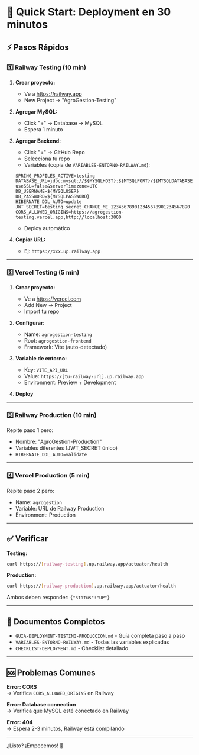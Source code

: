 # 🚀 Quick Start: Deployment en 30 minutos

## ⚡ Pasos Rápidos

### 1️⃣ Railway Testing (10 min)

1. **Crear proyecto:**
   - Ve a https://railway.app
   - New Project → "AgroGestion-Testing"

2. **Agregar MySQL:**
   - Click "+" → Database → MySQL
   - Espera 1 minuto

3. **Agregar Backend:**
   - Click "+" → GitHub Repo
   - Selecciona tu repo
   - Variables (copia de `VARIABLES-ENTORNO-RAILWAY.md`):
   ```
   SPRING_PROFILES_ACTIVE=testing
   DATABASE_URL=jdbc:mysql://${MYSQLHOST}:${MYSQLPORT}/${MYSQLDATABASE}?useSSL=false&serverTimezone=UTC
   DB_USERNAME=${MYSQLUSER}
   DB_PASSWORD=${MYSQLPASSWORD}
   HIBERNATE_DDL_AUTO=update
   JWT_SECRET=testing_secret_CHANGE_ME_123456789012345678901234567890
   CORS_ALLOWED_ORIGINS=https://agrogestion-testing.vercel.app,http://localhost:3000
   ```
   - Deploy automático

4. **Copiar URL:**
   - Ej: `https://xxx.up.railway.app`

---

### 2️⃣ Vercel Testing (5 min)

1. **Crear proyecto:**
   - Ve a https://vercel.com
   - Add New → Project
   - Import tu repo

2. **Configurar:**
   - Name: `agrogestion-testing`
   - Root: `agrogestion-frontend`
   - Framework: Vite (auto-detectado)

3. **Variable de entorno:**
   - Key: `VITE_API_URL`
   - Value: `https://[tu-railway-url].up.railway.app`
   - Environment: Preview + Development

4. **Deploy**

---

### 3️⃣ Railway Production (10 min)

Repite paso 1 pero:
- Nombre: "AgroGestion-Production"
- Variables diferentes (JWT_SECRET único)
- `HIBERNATE_DDL_AUTO=validate`

---

### 4️⃣ Vercel Production (5 min)

Repite paso 2 pero:
- Name: `agrogestion`
- Variable: URL de Railway Production
- Environment: Production

---

## ✅ Verificar

**Testing:**
```bash
curl https://[railway-testing].up.railway.app/actuator/health
```

**Production:**
```bash
curl https://[railway-production].up.railway.app/actuator/health
```

Ambos deben responder: `{"status":"UP"}`

---

## 📝 Documentos Completos

- `GUIA-DEPLOYMENT-TESTING-PRODUCCION.md` - Guía completa paso a paso
- `VARIABLES-ENTORNO-RAILWAY.md` - Todas las variables explicadas
- `CHECKLIST-DEPLOYMENT.md` - Checklist detallado

---

## 🆘 Problemas Comunes

**Error: CORS**  
→ Verifica `CORS_ALLOWED_ORIGINS` en Railway

**Error: Database connection**  
→ Verifica que MySQL esté conectado en Railway

**Error: 404**  
→ Espera 2-3 minutos, Railway está compilando

---

¿Listo? ¡Empecemos! 🚀

